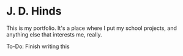 # J. D. Hinds
This is my portfolio. It's a place where I put my school projects, and anything else that interests me, really.

To-Do: Finish writing this
